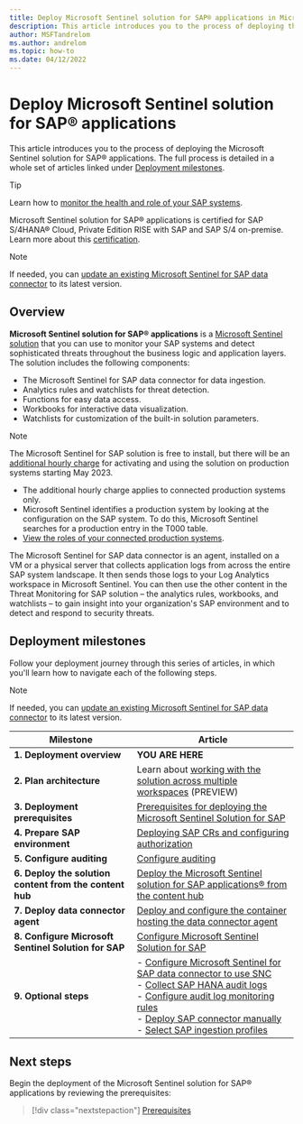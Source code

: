 ```yaml
---
title: Deploy Microsoft Sentinel solution for SAP® applications in Microsoft Sentinel
description: This article introduces you to the process of deploying the Microsoft Sentinel solution for SAP® applications.
author: MSFTandrelom
ms.author: andrelom
ms.topic: how-to
ms.date: 04/12/2022
---
```


# Deploy Microsoft Sentinel solution for SAP® applications

This article introduces you to the process of deploying the Microsoft Sentinel solution for SAP® applications. The full process is detailed in a whole set of articles linked under [Deployment milestones](#deployment-milestones).

> [!TIP]
> Learn how to [monitor the health and role of your SAP systems](../monitor-sap-system-health.md).

Microsoft Sentinel solution for SAP® applications is certified for SAP S/4HANA® Cloud, Private Edition RISE with SAP and SAP S/4 on-premise. Learn more about this [certification](solution-overview.md#certification).

> [!NOTE]
> If needed, you can [update an existing Microsoft Sentinel for SAP data connector](update-sap-data-connector.md) to its latest version. 

## Overview

**Microsoft Sentinel solution for SAP® applications** is a [Microsoft Sentinel solution](../sentinel-solutions.md) that you can use to monitor your SAP systems and detect sophisticated threats throughout the business logic and application layers. The solution includes the following components:
- The Microsoft Sentinel for SAP data connector for data ingestion.
- Analytics rules and watchlists for threat detection.
- Functions for easy data access. 
- Workbooks for interactive data visualization. 
- Watchlists for customization of the built-in solution parameters.  

> [!NOTE]
> The Microsoft Sentinel for SAP solution is free to install, but there will be an [additional hourly charge](https://azure.microsoft.com/pricing/offers/microsoft-sentinel-sap-promo/) for activating and using the solution on production systems starting May 2023. 
>
> - The additional hourly charge applies to connected production systems only. 
> - Microsoft Sentinel identifies a production system by looking at the configuration on the SAP system. To do this, Microsoft Sentinel searches for a production entry in the T000 table. 
> - [View the roles of your connected production systems](../monitor-sap-system-health.md).

The Microsoft Sentinel for SAP data connector is an agent, installed on a VM or a physical server that collects application logs from across the entire SAP system landscape. It then sends those logs to your Log Analytics workspace in Microsoft Sentinel. You can then use the other content in the Threat Monitoring for SAP solution – the analytics rules, workbooks, and watchlists – to gain insight into your organization's SAP environment and to detect and respond to security threats.

## Deployment milestones

Follow your deployment journey through this series of articles, in which you'll learn how to navigate each of the following steps.

> [!NOTE]
> If needed, you can [update an existing Microsoft Sentinel for SAP data connector](update-sap-data-connector.md) to its latest version. 

| Milestone | Article |
| --------- | ------- |
| **1. Deployment overview** | **YOU ARE HERE** |
| **2. Plan architecture** | Learn about [working with the solution across multiple workspaces](cross-workspace.md) (PREVIEW) |
| **3. Deployment prerequisites** | [Prerequisites for deploying the Microsoft Sentinel Solution for SAP](prerequisites-for-deploying-sap-continuous-threat-monitoring.md) |
| **4. Prepare SAP environment** | [Deploying SAP CRs and configuring authorization](preparing-sap.md) |
| **5. Configure auditing** | [Configure auditing](configure-audit.md) |
| **6. Deploy the solution content from the content hub** | [Deploy the Microsoft Sentinel solution for SAP applications® from the content hub](deploy-sap-security-content.md) |
| **7. Deploy data connector agent** | [Deploy and configure the container hosting the data connector agent](deploy-data-connector-agent-container.md) |
| **8. Configure Microsoft Sentinel Solution for SAP** | [Configure Microsoft Sentinel Solution for SAP](deployment-solution-configuration.md) |
| **9. Optional steps** | - [Configure Microsoft Sentinel for SAP data connector to use SNC](configure-snc.md)<br>- [Collect SAP HANA audit logs](collect-sap-hana-audit-logs.md)<br>- [Configure audit log monitoring rules](configure-audit-log-rules.md)<br>- [Deploy SAP connector manually](sap-solution-deploy-alternate.md)<br>- [Select SAP ingestion profiles](select-ingestion-profiles.md) |

## Next steps

Begin the deployment of the Microsoft Sentinel solution for SAP® applications by reviewing the prerequisites:
> [!div class="nextstepaction"]
> [Prerequisites](prerequisites-for-deploying-sap-continuous-threat-monitoring.md)
